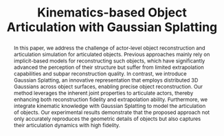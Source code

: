 ---
title: "Kinematics-based Object Articulation with Gaussian Splatting"
authors:
  - Weichuang Li
  - Weilin Ruan
  - Xuechao Zhang
  - Yuxuan Liang
pub: "Under review"
pub_date: "2024"
selected: true
categories: ["Computer Vision"]
cover: "/images/kinematics-gaussians.png"
abstract: "In this paper, we address the challenge of actor-level object reconstruction and articulation simulation for articulated objects. Previous approaches mainly rely on implicit-based models for reconstructing such objects, which have significantly advanced the perception of their structure but suffer from limited extrapolation capabilities and subpar reconstruction quality. In contrast, we introduce Gaussian Splatting, an innovative representation that employs distributed 3D Gaussians across object surfaces, enabling precise object reconstruction. Our method leverages the inherent joint properties to articulate actors, thereby enhancing both reconstruction fidelity and extrapolation ability. Furthermore, we integrate kinematic knowledge with Gaussian Splatting to model the articulation of objects. Our experimental results demonstrate that the proposed approach not only accurately reproduces the geometric details of objects but also captures their articulation dynamics with high fidelity."
links:
  Paper:
    url: "https://openreview.net/forum?id=fJm52M46ma"
    target: "_blank"
---